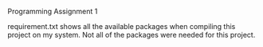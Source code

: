 Programming Assignment 1

requirement.txt shows all the available packages when compiling this project on my system. Not all of the packages were needed for this project.
